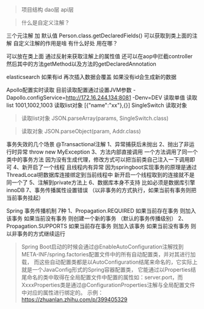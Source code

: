 
> 项目结构 dao层 api层

> 什么是自定义注解？

三个元注解 加 默认值
Person.class.getDeclaredFields()
可以获取到类上面的注解
自定义注解的作用是啥 有什么好处 用在哪？

可以放在类上面 通过反射来获取注解上的属性值
还可以在aop中拦截controller 然后其中的方法getMethod以及方法的getDeclaredAnnotation

elasticsearch 
如果有id 再次插入数据会覆盖 如果没有id会生成新的数据

Apollo配置实时读取 目前读取配置通过设置JVM参数 -Dapollo.configService=http://172.16.244.134:8081 -Denv=DEV
读取单值  读取list  1001,1002,1003  读取list对象 [{"name":"xx"},{}] SingleSwitch 读取对象

> 读取list对象
JSON.parseArray(params, SingleSwitch.class)

> 读取对象
JSON.parseObject(param, Addr.class)


事务失效的几个场景  @Transactional注解
1、异常捕获后未抛出
2、抛出了非运行时异常 throw new MyException
3、方法内部直接调用  一个方法调用了同一个类中的事务方法 因为没有生成代理，修改方式可以把当前类自己注入一下调用即可
4、新开启了一个线程 且线程内有异常
  因为springboot实现事务的原理是通过ThreadLocal把数据库连接绑定到当前线程中 新开启一个线程取到的连接就不是同一个了
5、注解到private方法上
6、数据库本身不支持  比如必须是数据库引擎 innoDB
7、事务传播属性设置错误 （以非事务的方式执行，如果当前有事务则把当前事务挂起）

Spring 事务传播机制 7种
1、Propagation.REQUIRED 如果当前存在事务 则加入该事务 如果当前没有事务 则创建一个新的事务 （默认的事务传播级别）
2、Propagation.SUPPORTS 如果当前存在事务 则加入该事务 如果当前没有事务 则以非事务的方式继续运行

> Spring Boot启动的时候会通过@EnableAutoConfiguration注解找到META-INF/spring.factories配置文件中的所有自动配置类，并对其进行加载，
> 而这些自动配置类都是以AutoConfiguration结尾来命名的，它实际上就是一个JavaConfig形式的Spring容器配置类，
> 它能通过以Properties结尾命名的类中取得在全局配置文件中配置的属性如：server.port，而XxxxProperties类是通过@ConfigurationProperties注解与全局配置文件中对应的属性进行绑定的。
   示例： https://zhuanlan.zhihu.com/p/399405329

